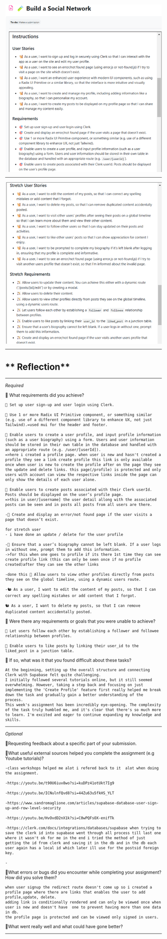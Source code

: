 ![alt text](UserStories.png)

---

![alt text](StretchUserStories.png)

---

# ** Reflection**

---

_Required_

🎯 What requirements did you achieve?

    🎯 Set up user sign-up and user login using Clerk.

    🎯 Use 1 or more Radix UI Primitive component, or something similar (e.g. use of a different component library to enhance UX, not just Tailwind).=used mui for the header and footer.

    🎯 Enable users to create a user profile, and input profile information (such as a user biography) using a form. Users and user information should be stored in their own table in the database and handled with an appropriate route (e.g. /user/[userId]).
    =>here i created a profile page. when user is new and hasn't created a profile they see a link create profile this link is only available once when user is new to create the profile after on the page they see the update and delete links. this page(/profile) is protected and only users with account can view the respective links inside the page can only show the details of each user alone.

    🎯 Enable users to create posts associated with their Clerk userId. Posts should be displayed on the user’s profile page.
    =>this in user/[username] the user detail allong with the associated posts can be seen and in posts all posts from all users are there.

    -🎯 Create and display an error/not found page if the user visits a page that doesn’t exist.

    for stretch user
    - i have done an update / delete for the user profile

    -🏹 Ensure that a user’s biography cannot be left blank. If a user logs in without one, prompt them to add this information.
    ->for this when one goes to profile if its there 1st time they can see create profile link (this can only be seen once if no profile created)after they can see the other links

    -done this 🏹 Allow users to view other profiles directly from posts they see on the global timeline, using a dynamic users route.

    -🐿️ As a user, I want to edit the content of my posts, so that I can correct any spelling mistakes or add content that I forgot.

    🐿️ As a user, I want to delete my posts, so that I can remove duplicated content accidentally posted.

🎯 Were there any requirements or goals that you were unable to achieve?

    🏹 Let users follow each other by establishing a follower and followee relationship between profiles.

    🏹 Enable users to like posts by linking their user_id to the liked_post in a junction table.

🎯 If so, what was it that you found difficult about these tasks?

    At the beginning, setting up the overall structure and connecting Clerk with Supabase felt quite challenging.
    I initially followed several tutorials online, but it still seemed overwhelming. However, taking a step back and focusing on just implementing the 'Create Profile' feature first really helped me break down the task and gradually gain a better understanding of the process.
    This week's assignment has been incredibly eye-opening. The complexity of the task truly humbled me, and it's clear that there's so much more to learn. I'm excited and eager to continue expanding my knowledge and skills.

---

_Optional_

🏹Requesting feedback about a specific part of your submission.

🏹What useful external sources helped you complete the assignment (e.g Youtube tutorials)?

    -class workshops helped me alot i refered back to it  alot when doing the assignment.

    -https://youtu.be/t90U6iuv8wo?si=kuDPz41otUkt7Ig9

    -https://youtu.be/ICNulnfQvd8?si=44Zu63u5fkHS_YLT

    -https://www.sandromaglione.com/articles/supabase-database-user-sign-up-and-row-level-security

    -https://youtu.be/HvOvdD2nX1k?si=C0wPQFsOX-enifTk

    -https://clerk.com/docs/integrations/databases/supabase when trying to save the clerk id into supabase went through all process till last one where it wasn't ok for me in the end i tried the method of just getting the id from clerk and saving it in the db and in the db each user again has a local id which later ill use for the postsid foreign key.

    -

🏹What errors or bugs did you encounter while completing your assignment? How did you solve them?

    when user signup the redirect route doesn't come up so i created a profile page where there are links that enables the user to add profile,update, delete.
    adding link is conditionally rendered and can only be viewed once when user is new and doesn't have  one to prevent having more than one data in db.
    the profile page is protected and can be viewed only signed in users.

🏹What went really well and what could have gone better?

---
